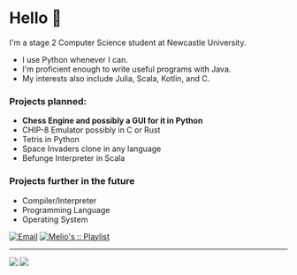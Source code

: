# Hello 👋

I'm a stage 2 Computer Science student at Newcastle University.

- I use Python whenever I can. 
- I'm proficient enough to write useful programs with Java.
- My interests also include Julia, Scala, Kotlin, and C.

### Projects planned:
- **Chess Engine and possibly a GUI for it in Python**
- CHIP-8 Emulator possibly in C or Rust
- Tetris in Python
- Space Invaders clone in any language
- Befunge Interpreter in Scala

### Projects further in the future
- Compiler/Interpreter
- Programming Language
- Operating System

[![Email](https://img.shields.io/badge/Email-Contact-red?style=for-the-badge&logo=gmail)](mailto:ljllacuna5@gmail.com)
[![Melio's :: Playlist](https://img.shields.io/badge/Spotify-Melio's%20%3A%3A%20Playlist-green?style=for-the-badge&logo=spotify)](https://open.spotify.com/playlist/1Zsp79YdKbeY6YgG7t6IYH)


<hr>

<img align="left" src="https://github-readme-stats.vercel.app/api?username=lestherll&show_icons=true&theme=ocean_dark&hide_border=true"/>

<img align="left" src="https://github-readme-stats.vercel.app/api/top-langs/?username=lestherll&hide_border=true&theme=ocean_dark&hide=dhall,html,brainfuck"/>
